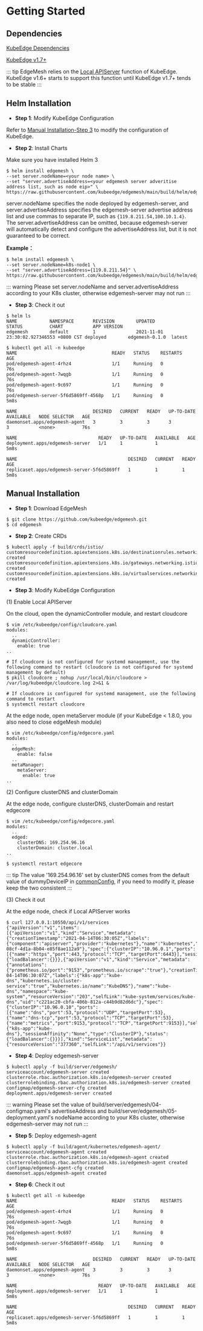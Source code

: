 # Getting Started

## Dependencies

[KubeEdge Dependencies](https://kubeedge.io/en/docs/#dependencies)

[KubeEdge v1.7+](https://github.com/kubeedge/kubeedge/releases)

::: tip
EdgeMesh relies on the [Local APIServer](https://github.com/kubeedge/kubeedge/blob/master/CHANGELOG/CHANGELOG-1.6.md) function of KubeEdge. KubeEdge v1.6+ starts to support this function until KubeEdge v1.7+ tends to be stable
:::

## Helm Installation

- **Step 1**: Modify KubeEdge Configuration

Refer to [Manual Installation-Step 3](#step3) to modify the configuration of KubeEdge.

- **Step 2**: Install Charts

Make sure you have installed Helm 3

```
$ helm install edgemesh \
--set server.nodeName=<your node name> \
--set "server.advertiseAddress=<your edgemesh server adveritise address list, such as node eip>" \
https://raw.githubusercontent.com/kubeedge/edgemesh/main/build/helm/edgemesh.tgz
```

server.nodeName specifies the node deployed by edgemesh-server, and server.advertiseAddress specifies the edgemesh-server
advertise address list and use commas to separate IP, such as `{119.8.211.54,100.10.1.4}`.
The server.advertiseAddress can be omitted, because edgemesh-server will automatically detect and configure the advertiseAddress list, but it is not guaranteed to be correct.

**Example：**

```shell
$ helm install edgemesh \
--set server.nodeName=k8s-node1 \
--set "server.advertiseAddress={119.8.211.54}" \
https://raw.githubusercontent.com/kubeedge/edgemesh/main/build/helm/edgemesh.tgz
```

::: warning
Please set server.nodeName and server.advertiseAddress according to your K8s cluster, otherwise edgemesh-server may not run
:::

- **Step 3**: Check it out

```shell
$ helm ls
NAME            NAMESPACE       REVISION        UPDATED                                 STATUS          CHART           APP VERSION
edgemesh        default         1               2021-11-01 23:30:02.927346553 +0800 CST deployed        edgemesh-0.1.0  latest
```

```shell
$ kubectl get all -n kubeedge
NAME                                   READY   STATUS    RESTARTS   AGE
pod/edgemesh-agent-4rhz4               1/1     Running   0          76s
pod/edgemesh-agent-7wqgb               1/1     Running   0          76s
pod/edgemesh-agent-9c697               1/1     Running   0          76s
pod/edgemesh-server-5f6d5869ff-4568p   1/1     Running   0          5m8s

NAME                            DESIRED   CURRENT   READY   UP-TO-DATE   AVAILABLE   NODE SELECTOR   AGE
daemonset.apps/edgemesh-agent   3         3         3       3            3           <none>          76s

NAME                              READY   UP-TO-DATE   AVAILABLE   AGE
deployment.apps/edgemesh-server   1/1     1            1           5m8s

NAME                                         DESIRED   CURRENT   READY   AGE
replicaset.apps/edgemesh-server-5f6d5869ff   1         1         1       5m8s
```

## Manual Installation

- **Step 1**: Download EdgeMesh

```shell
$ git clone https://github.com/kubeedge/edgemesh.git
$ cd edgemesh
```

<a name="step3"></a>
- **Step 2**: Create CRDs

```shell
$ kubectl apply -f build/crds/istio/
customresourcedefinition.apiextensions.k8s.io/destinationrules.networking.istio.io created
customresourcedefinition.apiextensions.k8s.io/gateways.networking.istio.io created
customresourcedefinition.apiextensions.k8s.io/virtualservices.networking.istio.io created
```

- **Step 3**: Modify KubeEdge Configuration

(1) Enable Local APIServer

On the cloud, open the dynamicController module, and restart cloudcore

```shell
$ vim /etc/kubeedge/config/cloudcore.yaml
modules:
  ..
  dynamicController:
    enable: true
..
```

```shell
# If cloudcore is not configured for systemd management, use the following command to restart (cloudcore is not configured for systemd management by default)
$ pkill cloudcore ; nohup /usr/local/bin/cloudcore > /var/log/kubeedge/cloudcore.log 2>&1 &

# If cloudcore is configured for systemd management, use the following command to restart
$ systemctl restart cloudcore
```

At the edge node, open metaServer module (if your KubeEdge < 1.8.0, you also need to close edgeMesh module)

```shell
$ vim /etc/kubeedge/config/edgecore.yaml
modules:
  ..
  edgeMesh:
    enable: false
  ..
  metaManager:
    metaServer:
      enable: true
..
```

(2) Configure clusterDNS and clusterDomain

At the edge node, configure clusterDNS, clusterDomain and restart edgecore

```shell
$ vim /etc/kubeedge/config/edgecore.yaml
modules:
  ..
  edged:
    clusterDNS: 169.254.96.16
    clusterDomain: cluster.local
..
```

```shell
$ systemctl restart edgecore
```

::: tip
The value '169.254.96.16' set by clusterDNS comes from the default value of dummyDeviceIP in [commonConfig](../reference/config-items.md#table-1-2-commonconfig), if you need to modify it, please keep the two consistent
:::

(3) Check it out

At the edge node, check if Local APIServer works

```shell
$ curl 127.0.0.1:10550/api/v1/services
{"apiVersion":"v1","items":[{"apiVersion":"v1","kind":"Service","metadata":{"creationTimestamp":"2021-04-14T06:30:05Z","labels":{"component":"apiserver","provider":"kubernetes"},"name":"kubernetes","namespace":"default","resourceVersion":"147","selfLink":"default/services/kubernetes","uid":"55eeebea-08cf-4d1a-8b04-e85f8ae112a9"},"spec":{"clusterIP":"10.96.0.1","ports":[{"name":"https","port":443,"protocol":"TCP","targetPort":6443}],"sessionAffinity":"None","type":"ClusterIP"},"status":{"loadBalancer":{}}},{"apiVersion":"v1","kind":"Service","metadata":{"annotations":{"prometheus.io/port":"9153","prometheus.io/scrape":"true"},"creationTimestamp":"2021-04-14T06:30:07Z","labels":{"k8s-app":"kube-dns","kubernetes.io/cluster-service":"true","kubernetes.io/name":"KubeDNS"},"name":"kube-dns","namespace":"kube-system","resourceVersion":"203","selfLink":"kube-system/services/kube-dns","uid":"c221ac20-cbfa-406b-812a-c44b9d82d6dc"},"spec":{"clusterIP":"10.96.0.10","ports":[{"name":"dns","port":53,"protocol":"UDP","targetPort":53},{"name":"dns-tcp","port":53,"protocol":"TCP","targetPort":53},{"name":"metrics","port":9153,"protocol":"TCP","targetPort":9153}],"selector":{"k8s-app":"kube-dns"},"sessionAffinity":"None","type":"ClusterIP"},"status":{"loadBalancer":{}}}],"kind":"ServiceList","metadata":{"resourceVersion":"377360","selfLink":"/api/v1/services"}}
```

- **Step 4**: Deploy edgemesh-server

```shell
$ kubectl apply -f build/server/edgemesh/
serviceaccount/edgemesh-server created
clusterrole.rbac.authorization.k8s.io/edgemesh-server created
clusterrolebinding.rbac.authorization.k8s.io/edgemesh-server created
configmap/edgemesh-server-cfg created
deployment.apps/edgemesh-server created
```

::: warning
Please set the value of build/server/edgemesh/04-configmap.yaml's advertiseAddress and build/server/edgemesh/05-deployment.yaml's nodeName according to your K8s cluster, otherwise edgemesh-server may not run
:::

- **Step 5**: Deploy edgemesh-agent

```shell
$ kubectl apply -f build/agent/kubernetes/edgemesh-agent/
serviceaccount/edgemesh-agent created
clusterrole.rbac.authorization.k8s.io/edgemesh-agent created
clusterrolebinding.rbac.authorization.k8s.io/edgemesh-agent created
configmap/edgemesh-agent-cfg created
daemonset.apps/edgemesh-agent created
```

- **Step 6**: Check it out

```shell
$ kubectl get all -n kubeedge
NAME                                   READY   STATUS    RESTARTS   AGE
pod/edgemesh-agent-4rhz4               1/1     Running   0          76s
pod/edgemesh-agent-7wqgb               1/1     Running   0          76s
pod/edgemesh-agent-9c697               1/1     Running   0          76s
pod/edgemesh-server-5f6d5869ff-4568p   1/1     Running   0          5m8s

NAME                            DESIRED   CURRENT   READY   UP-TO-DATE   AVAILABLE   NODE SELECTOR   AGE
daemonset.apps/edgemesh-agent   3         3         3       3            3           <none>          76s

NAME                              READY   UP-TO-DATE   AVAILABLE   AGE
deployment.apps/edgemesh-server   1/1     1            1           5m8s

NAME                                         DESIRED   CURRENT   READY   AGE
replicaset.apps/edgemesh-server-5f6d5869ff   1         1         1       5m8s
```
